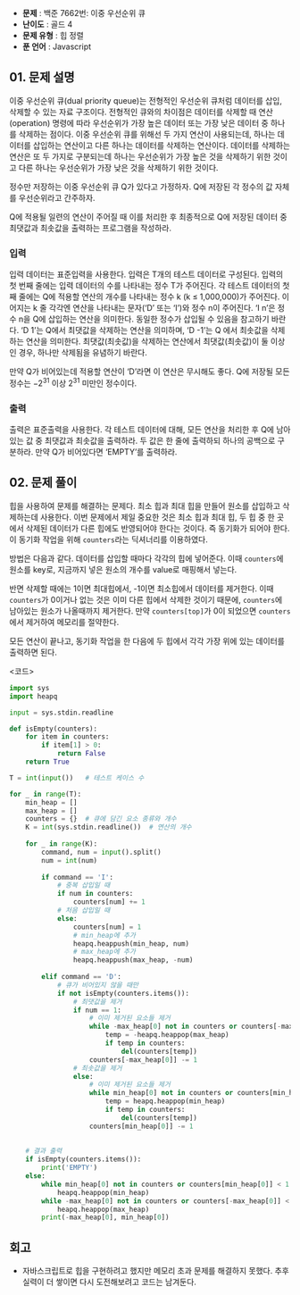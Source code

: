 - **문제** : 백준 7662번: 이중 우선순위 큐
- **난이도** : 골드 4
- **문제 유형** : 힙 정렬
- **푼 언어** : Javascript

## 01. 문제 설명
이중 우선순위 큐(dual priority queue)는 전형적인 우선순위 큐처럼 데이터를 삽입, 삭제할 수 있는 자료 구조이다. 전형적인 큐와의 차이점은 데이터를 삭제할 때 연산(operation) 명령에 따라 우선순위가 가장 높은 데이터 또는 가장 낮은 데이터 중 하나를 삭제하는 점이다. 이중 우선순위 큐를 위해선 두 가지 연산이 사용되는데, 하나는 데이터를 삽입하는 연산이고 다른 하나는 데이터를 삭제하는 연산이다. 데이터를 삭제하는 연산은 또 두 가지로 구분되는데 하나는 우선순위가 가장 높은 것을 삭제하기 위한 것이고 다른 하나는 우선순위가 가장 낮은 것을 삭제하기 위한 것이다.

정수만 저장하는 이중 우선순위 큐 Q가 있다고 가정하자. Q에 저장된 각 정수의 값 자체를 우선순위라고 간주하자.

Q에 적용될 일련의 연산이 주어질 때 이를 처리한 후 최종적으로 Q에 저장된 데이터 중 최댓값과 최솟값을 출력하는 프로그램을 작성하라.

### 입력
입력 데이터는 표준입력을 사용한다. 입력은 T개의 테스트 데이터로 구성된다. 입력의 첫 번째 줄에는 입력 데이터의 수를 나타내는 정수 T가 주어진다. 각 테스트 데이터의 첫째 줄에는 Q에 적용할 연산의 개수를 나타내는 정수 k (k ≤ 1,000,000)가 주어진다. 이어지는 k 줄 각각엔 연산을 나타내는 문자(‘D’ 또는 ‘I’)와 정수 n이 주어진다. ‘I n’은 정수 n을 Q에 삽입하는 연산을 의미한다. 동일한 정수가 삽입될 수 있음을 참고하기 바란다. ‘D 1’는 Q에서 최댓값을 삭제하는 연산을 의미하며, ‘D -1’는 Q 에서 최솟값을 삭제하는 연산을 의미한다. 최댓값(최솟값)을 삭제하는 연산에서 최댓값(최솟값)이 둘 이상인 경우, 하나만 삭제됨을 유념하기 바란다.

만약 Q가 비어있는데 적용할 연산이 ‘D’라면 이 연산은 무시해도 좋다. Q에 저장될 모든 정수는 $-2^{31}$ 이상 $2^{31}$ 미만인 정수이다.

### 출력
출력은 표준출력을 사용한다. 각 테스트 데이터에 대해, 모든 연산을 처리한 후 Q에 남아 있는 값 중 최댓값과 최솟값을 출력하라. 두 값은 한 줄에 출력하되 하나의 공백으로 구분하라. 만약 Q가 비어있다면 ‘EMPTY’를 출력하라.

## 02. 문제 풀이 
힙을 사용하여 문제를 해결하는 문제다. 최소 힙과 최대 힙을 만들어 원소를 삽입하고 삭제하는데 사용한다. 이번 문제에서 제일 중요한 것은 최소 힙과 최대 힙, 두 힙 중 한 곳에서 삭제된 데이터가 다른 힙에도 반영되어야 한다는 것이다. 즉 동기화가 되어야 한다. 이 동기화 작업을 위해 `counters`라는 딕셔너리를 이용하였다. 

방법은 다음과 같다. 데이터를 삽입할 때마다 각각의 힙에 넣어준다. 이때 `counters`에 원소를 key로, 지금까지 넣은 원소의 개수를 value로 매핑해서 넣는다.

반면 삭제할 때에는 1이면 최대힙에서, -1이면 최소힙에서 데이터를 제거한다. 이때 `counters`가 0이거나 없는 것은 이미 다른 힙에서 삭제한 것이기 때문에, `counters`에 남아있는 원소가 나올때까지 제거한다. 만약 `counters[top]`가 0이 되었으면 `counters`에서 제거하여 메모리를 절약한다.

모든 연산이 끝나고, 동기화 작업을 한 다음에 두 힙에서 각각 가장 위에 있는 데이터를 출력하면 된다.



<코드>
```python
import sys
import heapq

input = sys.stdin.readline

def isEmpty(counters):
    for item in counters:
        if item[1] > 0:
            return False
    return True

T = int(input())   # 테스트 케이스 수

for _ in range(T):
    min_heap = []
    max_heap = []
    counters = {}  # 큐에 담긴 요소 종류와 개수 
    K = int(sys.stdin.readline())  # 연산의 개수
    
    for _ in range(K):
        command, num = input().split()
        num = int(num)
        
        if command == 'I':
            # 중복 삽입일 때
            if num in counters:
                counters[num] += 1
            # 처음 삽입일 때
            else:
                counters[num] = 1
                # min_heap에 추가
                heapq.heappush(min_heap, num)
                # max_heap에 추가
                heapq.heappush(max_heap, -num)
                
        elif command == 'D':
            # 큐가 비어있지 않을 때만
            if not isEmpty(counters.items()):
                # 최댓값을 제거
                if num == 1:
                    # 이미 제거된 요소들 제거
                    while -max_heap[0] not in counters or counters[-max_heap[0]] < 1:
                        temp = -heapq.heappop(max_heap)
                        if temp in counters:
                            del(counters[temp])
                    counters[-max_heap[0]] -= 1
                # 최솟값을 제거
                else:
                    # 이미 제거된 요소들 제거
                    while min_heap[0] not in counters or counters[min_heap[0]] < 1:
                        temp = heapq.heappop(min_heap)
                        if temp in counters:
                            del(counters[temp])
                    counters[min_heap[0]] -= 1
     
    
    # 결과 출력           
    if isEmpty(counters.items()):
        print('EMPTY')
    else:
        while min_heap[0] not in counters or counters[min_heap[0]] < 1:
            heapq.heappop(min_heap)
        while -max_heap[0] not in counters or counters[-max_heap[0]] < 1:
            heapq.heappop(max_heap)
        print(-max_heap[0], min_heap[0])
```
## 회고
- 자바스크립트로 힙을 구현하려고 했지만 메모리 초과 문제를 해결하지 못했다. 추후 실력이 더 쌓이면 다시 도전해보려고 코드는 남겨둔다.
